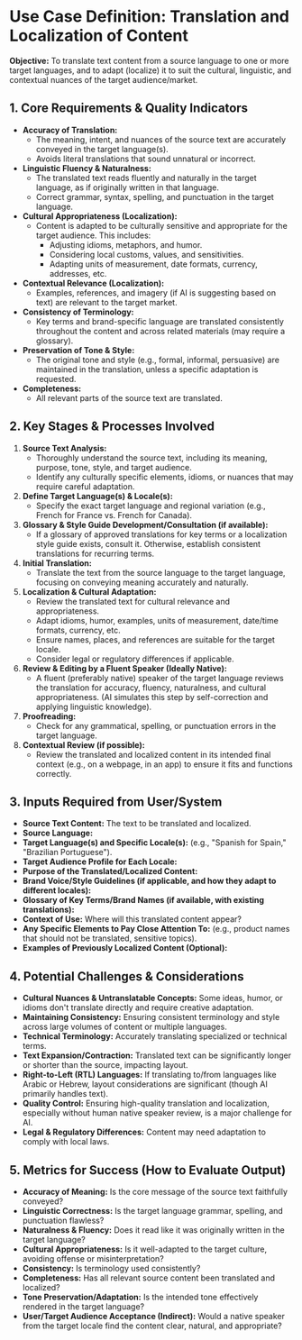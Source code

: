 # Use Case Definition: Translation and Localization of Content

**Objective:** To translate text content from a source language to one or more target languages, and to adapt (localize) it to suit the cultural, linguistic, and contextual nuances of the target audience/market.

## 1. Core Requirements & Quality Indicators

*   **Accuracy of Translation:**
    *   The meaning, intent, and nuances of the source text are accurately conveyed in the target language(s).
    *   Avoids literal translations that sound unnatural or incorrect.
*   **Linguistic Fluency & Naturalness:**
    *   The translated text reads fluently and naturally in the target language, as if originally written in that language.
    *   Correct grammar, syntax, spelling, and punctuation in the target language.
*   **Cultural Appropriateness (Localization):**
    *   Content is adapted to be culturally sensitive and appropriate for the target audience. This includes:
        *   Adjusting idioms, metaphors, and humor.
        *   Considering local customs, values, and sensitivities.
        *   Adapting units of measurement, date formats, currency, addresses, etc.
*   **Contextual Relevance (Localization):**
    *   Examples, references, and imagery (if AI is suggesting based on text) are relevant to the target market.
*   **Consistency of Terminology:**
    *   Key terms and brand-specific language are translated consistently throughout the content and across related materials (may require a glossary).
*   **Preservation of Tone & Style:**
    *   The original tone and style (e.g., formal, informal, persuasive) are maintained in the translation, unless a specific adaptation is requested.
*   **Completeness:**
    *   All relevant parts of the source text are translated.

## 2. Key Stages & Processes Involved

1.  **Source Text Analysis:**
    *   Thoroughly understand the source text, including its meaning, purpose, tone, style, and target audience.
    *   Identify any culturally specific elements, idioms, or nuances that may require careful adaptation.
2.  **Define Target Language(s) & Locale(s):**
    *   Specify the exact target language and regional variation (e.g., French for France vs. French for Canada).
3.  **Glossary & Style Guide Development/Consultation (if available):**
    *   If a glossary of approved translations for key terms or a localization style guide exists, consult it. Otherwise, establish consistent translations for recurring terms.
4.  **Initial Translation:**
    *   Translate the text from the source language to the target language, focusing on conveying meaning accurately and naturally.
5.  **Localization & Cultural Adaptation:**
    *   Review the translated text for cultural relevance and appropriateness.
    *   Adapt idioms, humor, examples, units of measurement, date/time formats, currency, etc.
    *   Ensure names, places, and references are suitable for the target locale.
    *   Consider legal or regulatory differences if applicable.
6.  **Review & Editing by a Fluent Speaker (Ideally Native):**
    *   A fluent (preferably native) speaker of the target language reviews the translation for accuracy, fluency, naturalness, and cultural appropriateness. (AI simulates this step by self-correction and applying linguistic knowledge).
7.  **Proofreading:**
    *   Check for any grammatical, spelling, or punctuation errors in the target language.
8.  **Contextual Review (if possible):**
    *   Review the translated and localized content in its intended final context (e.g., on a webpage, in an app) to ensure it fits and functions correctly.

## 3. Inputs Required from User/System

*   **Source Text Content:** The text to be translated and localized.
*   **Source Language:**
*   **Target Language(s) and Specific Locale(s):** (e.g., "Spanish for Spain," "Brazilian Portuguese").
*   **Target Audience Profile for Each Locale:**
*   **Purpose of the Translated/Localized Content:**
*   **Brand Voice/Style Guidelines (if applicable, and how they adapt to different locales):**
*   **Glossary of Key Terms/Brand Names (if available, with existing translations):**
*   **Context of Use:** Where will this translated content appear?
*   **Any Specific Elements to Pay Close Attention To:** (e.g., product names that should not be translated, sensitive topics).
*   **Examples of Previously Localized Content (Optional):**

## 4. Potential Challenges & Considerations

*   **Cultural Nuances & Untranslatable Concepts:** Some ideas, humor, or idioms don't translate directly and require creative adaptation.
*   **Maintaining Consistency:** Ensuring consistent terminology and style across large volumes of content or multiple languages.
*   **Technical Terminology:** Accurately translating specialized or technical terms.
*   **Text Expansion/Contraction:** Translated text can be significantly longer or shorter than the source, impacting layout.
*   **Right-to-Left (RTL) Languages:** If translating to/from languages like Arabic or Hebrew, layout considerations are significant (though AI primarily handles text).
*   **Quality Control:** Ensuring high-quality translation and localization, especially without human native speaker review, is a major challenge for AI.
*   **Legal & Regulatory Differences:** Content may need adaptation to comply with local laws.

## 5. Metrics for Success (How to Evaluate Output)

*   **Accuracy of Meaning:** Is the core message of the source text faithfully conveyed?
*   **Linguistic Correctness:** Is the target language grammar, spelling, and punctuation flawless?
*   **Naturalness & Fluency:** Does it read like it was originally written in the target language?
*   **Cultural Appropriateness:** Is it well-adapted to the target culture, avoiding offense or misinterpretation?
*   **Consistency:** Is terminology used consistently?
*   **Completeness:** Has all relevant source content been translated and localized?
*   **Tone Preservation/Adaptation:** Is the intended tone effectively rendered in the target language?
*   **User/Target Audience Acceptance (Indirect):** Would a native speaker from the target locale find the content clear, natural, and appropriate?
